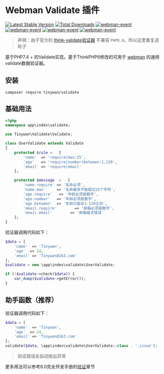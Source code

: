 # Webman Validate 插件

[![Latest Stable Version](http://poser.pugx.org/tinywan/validate/v)](https://packagist.org/packages/tinywan/validate)
[![Total Downloads](http://poser.pugx.org/tinywan/validate/downloads)](https://packagist.org/packages/tinywan/validate)
[![webman-event](https://img.shields.io/github/v/release/tinywan/validate?include_prereleases)]()
[![webman-event](https://img.shields.io/badge/build-passing-brightgreen.svg)]()
[![webman-event](https://img.shields.io/github/last-commit/tinywan/validate/main)]()
[![webman-event](https://img.shields.io/github/v/tag/tinywan/validate?color=ff69b4)]()

> 声明：由于官方的 [think-validate验证器](https://github.com/top-think/think-validate) 不兼容 `PHP8.0`。所以这里重复造轮子

基于PHP7.4 + 的Validate实现。基于ThinkPHP6修改的可用于 [webman](https://www.workerman.net/doc/webman/) 的通用validate数据验证器。

## 安装

```shell
composer require tinywan/validate
```

## 基础用法

~~~php
<?php
namespace app\index\validate;

use Tinywan\Validate\Validate;

class UserValidate extends Validate
{
    protected $rule =   [
        'name'  => 'require|max:25',
        'age'   => 'require|number|between:1,120',
        'email' => 'require|email'
    ];

    protected $message  =   [
        'name.require' => '名称必须',
        'name.max'     => '名称最多不能超过25个字符',
        'age.require'   => '年龄必须是数字',
        'age.number'   => '年龄必须是数字',
        'age.between'  => '年龄只能在1-120之间',
        'email.require'        => '邮箱必须是数字',
        'email.email'        => '邮箱格式错误'
    ];
}
~~~

验证器调用代码如下：
~~~php
$data = [
    'name'  => 'Tinywan',
    'age'  => 24,
    'email' => 'Tinywan@163.com'
];
$validate = new \app\index\validate\UserValidate;

if (!$validate->check($data)) {
    var_dump($validate->getError());
}
~~~

## 助手函数（推荐）

验证器调用代码如下：
```php
$data = [
    'name'  => 'Tinywan',
    'age'  => 24,
    'email' => 'Tinywan@163.com'
];
validate($data, \app\index\validate\UserValidate::class . '.issue');
```
> 验证错误会自动抛出异常

更多用法可以参考6.0完全开发手册的[验证](https://www.kancloud.cn/manual/thinkphp6_0/1037623)章节


